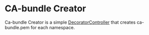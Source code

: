 CA-bundle Creator
=================

Ca-bundle Creator is a simple [DecoratorController](https://metacontroller.app/api/decoratorcontroller/) that creates
ca-bundle.pem for each namespace.
